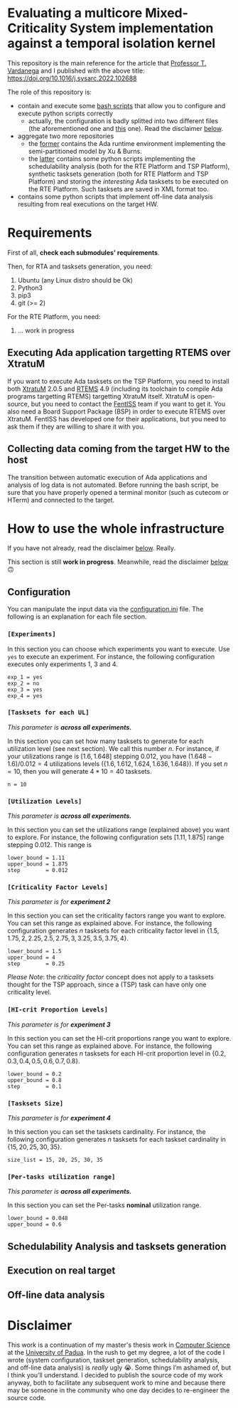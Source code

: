 # Evaluating a multicore Mixed-Criticality System implementation against a temporal isolation kernel

This repository is the main reference for the article that [Professor T. Vardanega](https://orcid.org/0000-0002-0089-0889) and I published with the above title: https://doi.org/10.1016/j.sysarc.2022.102688

The role of this repository is:
- contain and execute some [bash scripts](https://github.com/BottCode/Exploring-the-viability-of-a-MCS-multicore-runtime-demonstrator-a-comparison-with-a-/blob/master/execute_comparison_xuburns.sh) that allow you to configure and execute python scripts correctly
  - actually, the configuration is badly splitted into two different files (the aforementioned one and [this](https://github.com/BottCode/synthetic-Ada-tasksets-generation-for-a-MCS-semi-partitioned-model-or-RTEMS-on-XtratuM/blob/8745de417a2851d7b41dafb6b447c25f2bcfdab5/dual-core-version/config.py) one). Read the disclaimer [below](#disclaimer).
- aggregate two more repositories
  -  the [former](https://github.com/BottCode/Ada-RTE-supporting-semi-partitioned-model) contains the Ada runtime environment implementing the semi-partitioned model by Xu & Burns.
  -  the [latter](https://github.com/BottCode/synthetic-Ada-tasksets-generation-for-a-MCS-semi-partitioned-model-or-RTEMS-on-XtratuM) contains some python scripts implementing the schedulability analysis (both for the RTE Platform and TSP Platform), synthetic tasksets generation (both for RTE Platform and TSP Platform) and storing the *interesting* Ada tasksets to be executed on the RTE Platform. Such tasksets are saved in XML format too.
-  contains some python scripts that implement off-line data analysis resulting from real executions on the target HW.


# Requirements
First of all, **check each submodules' requirements**.

Then, for RTA and tasksets generation, you need:
1. Ubuntu (any Linux distro should be Ok)
2. Python3
3. pip3 
4. git (>= 2)

For the RTE Platform, you need:
1. ... work in progress

## Executing Ada application targetting RTEMS over XtratuM
If you want to execute Ada tasksets on the TSP Platform, you need to install both [XtratuM](https://fentiss.com/products/hypervisor/) 2.0.5 and [RTEMS](https://www.rtems.org/) 4.9 (including its toolchain to compile Ada programs targetting RTEMS) targetting XtratuM itself. XtratuM is open-source, but you need to contact the [FentISS](https://fentiss.com/company/contact/) team if you want to get it. You also need a Board Support Package (BSP) in order to execute RTEMS over XtratuM. FentISS has developed one for their applications, but you need to ask them if they are willing to share it with you.

## Collecting data coming from the target HW to the host
The transition between automatic execution of Ada applications and analysis of log data is not automated. Before running the bash script, be sure that you have properly opened a terminal monitor (such as cutecom or HTerm) and connected to the target. 

# How to use the whole infrastructure
If you have not already, read the disclaimer [below](#disclaimer). Really.
 
This section is still **work in progress**. Meanwhile, read the disclaimer [below](#disclaimer) :upside_down_face:
## Configuration
You can manipulate the input data via the [configuration.ini](./configuration.ini) file. The following is an explanation for each file section.

### ```[Experiments]```
In this section you can choose which experiments you want to execute. Use `yes` to execute an experiment. For instance, the following configuration executes only experiments 1, 3 and 4.
```
exp_1 = yes
exp_2 = no
exp_3 = yes
exp_4 = yes
```

### ```[Tasksets for each UL]```
_This parameter is **across all experiments.**_

In this section you can set how many tasksets to generate for each utilization level (see next section). We call this number $n$. For instance, if your utilizations range is $[1.6, 1.648]$ stepping $0.012$, you have $(1.648-1.6) / 0.012 = 4$ utilizations levels ($\{1.6, 1.612, 1.624, 1.636, 1.648\}$). If you set $n=10$, then you will generate $4 * 10=40$ tasksets.
```
n = 10
```


### ```[Utilization Levels]```
_This parameter is **across all experiments.**_

In this section you can set the utilizations range (explained above) you want to explore. For instance, the following configuration sets $[1.11, 1.875]$ range stepping $0.012$. This range is 
```
lower_bound = 1.11
upper_bound = 1.875
step        = 0.012
```

### ```[Criticality Factor Levels]```
_This parameter is for **experiment 2**_

In this section you can set the criticality factors range you want to explore. You can set this range as explained above. For instance, the following configuration generates $n$ tasksets for each criticality factor level in $\{1.5, 1.75, 2, 2.25, 2.5, 2.75, 3, 3.25, 3.5, 3.75, 4\}$.
```
lower_bound = 1.5
upper_bound = 4
step        = 0.25
```
_Please Note_: the _criticality factor_ concept does not apply to a tasksets thought for the TSP approach, since a (TSP) task can have only one criticality level.

### ```[HI-crit Proportion Levels]```
_This parameter is for **experiment 3**_

In this section you can set the HI-crit proportions range you want to explore. You can set this range as explained above. For instance, the following configuration generates $n$ tasksets for each HI-crit proportion level in $\{0.2, 0.3, 0.4, 0.5, 0.6, 0.7, 0.8\}$.
```
lower_bound = 0.2
upper_bound = 0.8
step        = 0.1
```

### ```[Tasksets Size]```
_This parameter is for **experiment 4**_

In this section you can set the tasksets cardinality.  For instance, the following configuration generates $n$ tasksets for each taskset cardinality in $\{15, 20, 25, 30, 35\}$.
```
size_list = 15, 20, 25, 30, 35
```

### ```[Per-tasks utilization range]```
_This parameter is **across all experiments.**_

In this section you can set the Per-tasks **nominal** utilization range.
```
lower_bound = 0.048
upper_bound = 0.6
```

## Schedulability Analysis and tasksets generation
## Execution on real target

## Off-line data analysis
# Disclaimer

This work is a continuation of my master's thesis work in [Computer Science](http://informatica.math.unipd.it/laureamagistrale/indexen.html) at the [University of Padua](https://www.unipd.it/en/). In the rush to get my degree, a lot of the code I wrote (system configuration, taskset generation, schedulability analysis, and off-line data analysis) is _really_ ugly :sob:. Some things I’m ashamed of, but I think you’ll understand. I decided to publish the source code of my work anyway, both to facilitate any subsequent work to mine and because there may be someone in the community who one day decides to re-engineer the source code.
